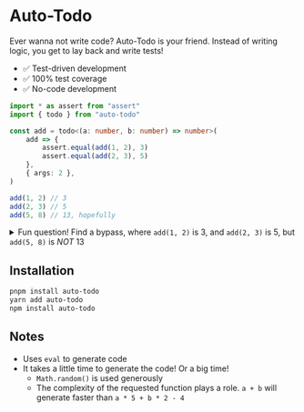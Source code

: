# Auto-Todo

Ever wanna not write code? Auto-Todo is your friend. Instead of writing logic, you get to lay back and write tests!

 - ✅ Test-driven development
 - ✅ 100% test coverage
 - ✅ No-code development

```ts
import * as assert from "assert"
import { todo } from "auto-todo"

const add = todo<(a: number, b: number) => number>(
    add => {
        assert.equal(add(1, 2), 3)
        assert.equal(add(2, 3), 5)
    },
    { args: 2 },
)

add(1, 2) // 3
add(2, 3) // 5
add(5, 8) // 13, hopefully
```

<details>
    <summary>Fun question! Find a bypass, where <code>add(1, 2)</code> is 3, and <code>add(2, 3)</code> is 5, but <code>add(5, 8)</code> is <em>NOT</em> 13</summary>

`(b * 2) - 1`!

 - 2 * 2 - 1 = 3
 - 3 * 2 - 1 = 5
 - 8 * 2 - 1 = 15

In the scope of auto-todo, letting this happen is considered a user error. Write your tests well!

</details>

## Installation

```sh
pnpm install auto-todo
yarn add auto-todo
npm install auto-todo
```

## Notes

 - Uses `eval` to generate code
 - It takes a little time to generate the code! Or a big time!
    - `Math.random()` is used generously
    - The complexity of the requested function plays a role. `a + b` will generate faster than `a * 5 + b * 2 - 4`
